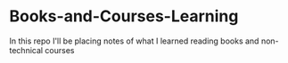 # Books-and-Courses-Learning

In this repo I'll be placing notes of what I learned reading books and non-technical courses
